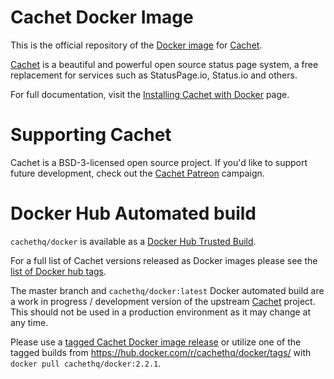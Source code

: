 # Cachet Docker Image

This is the official repository of the [Docker image](https://hub.docker.com/r/cachethq/docker/) for [Cachet](https://github.com/cachethq/Cachet). 

[Cachet](https://github.com/cachethq/Cachet) is a beautiful and powerful open source status page system, a free replacement for services such as StatusPage.io, Status.io and others.

For full documentation, visit the [Installing Cachet with Docker](https://docs.cachethq.io/docs/get-started-with-docker) page.

# Supporting Cachet

Cachet is a BSD-3-licensed open source project. If you'd like to support future development, check out the [Cachet Patreon](https://patreon.com/jbrooksuk) campaign.

# Docker Hub Automated build

`cachethq/docker` is available as a [Docker Hub Trusted Build](https://hub.docker.com/r/cachethq/docker/).

For a full list of Cachet versions released as Docker images  please see the [list of Docker hub tags](https://hub.docker.com/r/cachethq/docker/tags/).

The master branch and `cachethq/docker:latest` Docker automated build are a work in progress / development version of the upstream [Cachet](https://github.com/CachetHQ/Cachet) project. This should not be used in a production environment as it may change at any time.

Please use a [tagged Cachet Docker image release](https://github.com/CachetHQ/Docker/releases) or utilize one of the tagged builds from https://hub.docker.com/r/cachethq/docker/tags/ with `docker pull cachethq/docker:2.2.1`.
